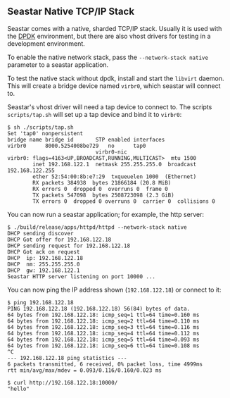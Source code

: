 Seastar Native TCP/IP Stack
---------------------------

Seastar comes with a native, sharded TCP/IP stack.  Usually it is used with the [DPDK](building-dpdk.md) environment, but there are also vhost drivers for testing in a development environment.

To enable the native network stack, pass the `--network-stack native` parameter to a seastar application.

To test the native stack without dpdk, install and start the `libvirt` daemon.  This will create a bridge device named `virbr0`, which seastar will connect to.

Seastar's vhost driver will need a tap device to connect to.  The scripts `scripts/tap.sh` will set up a tap device and bind it to `virbr0`:

	$ sh ./scripts/tap.sh 
	Set 'tap0' nonpersistent
	bridge name	bridge id		STP enabled	interfaces
	virbr0		8000.5254008be729	no		tap0
								virbr0-nic
	virbr0: flags=4163<UP,BROADCAST,RUNNING,MULTICAST>  mtu 1500
	        inet 192.168.122.1  netmask 255.255.255.0  broadcast 192.168.122.255
	        ether 52:54:00:8b:e7:29  txqueuelen 1000  (Ethernet)
	        RX packets 384938  bytes 21866184 (20.8 MiB)
	        RX errors 0  dropped 0  overruns 0  frame 0
	        TX packets 547098  bytes 2508723098 (2.3 GiB)
	        TX errors 0  dropped 0 overruns 0  carrier 0  collisions 0

You can now run a seastar application; for example, the http server:

	$ ./build/release/apps/httpd/httpd --network-stack native
	DHCP sending discover
	DHCP Got offer for 192.168.122.18
	DHCP sending request for 192.168.122.18
	DHCP Got ack on request
	DHCP  ip: 192.168.122.18
	DHCP  nm: 255.255.255.0
	DHCP  gw: 192.168.122.1
	Seastar HTTP server listening on port 10000 ...

You can now ping the IP address shown (`192.168.122.18`) or connect to it:

	$ ping 192.168.122.18
	PING 192.168.122.18 (192.168.122.18) 56(84) bytes of data.
	64 bytes from 192.168.122.18: icmp_seq=1 ttl=64 time=0.160 ms
	64 bytes from 192.168.122.18: icmp_seq=2 ttl=64 time=0.110 ms
	64 bytes from 192.168.122.18: icmp_seq=3 ttl=64 time=0.116 ms
	64 bytes from 192.168.122.18: icmp_seq=4 ttl=64 time=0.112 ms
	64 bytes from 192.168.122.18: icmp_seq=5 ttl=64 time=0.093 ms
	64 bytes from 192.168.122.18: icmp_seq=6 ttl=64 time=0.108 ms
	^C
	--- 192.168.122.18 ping statistics ---
	6 packets transmitted, 6 received, 0% packet loss, time 4999ms
	rtt min/avg/max/mdev = 0.093/0.116/0.160/0.023 ms
	
	$ curl http://192.168.122.18:10000/
	"hello" 

